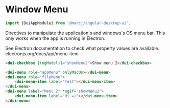 <h1>Window Menu</h1>

```typescript
import {DuiAppModule} from '@marcj/angular-desktop-ui';
```

<p>
    Directives to manipulate the application's and windows's OS menu bar.
    This only works when the app is running in Electron.
</p>

<p>
    See Electron documentation to check what property values are available.<br/>
    <a openExternal="https://electronjs.org/docs/api/menu-item">electronjs.org/docs/api/menu-item</a>
</p>

```html
<dui-checkbox [(ngModel)]="showMenu2">Show menu 2</dui-checkbox>

<dui-menu role="appMenu" onlyMacOs></dui-menu>
<dui-menu role="fileMenu">  
    <dui-menu-item label="Test"></dui-menu-item>
</dui-menu>  
<dui-menu label="Menu 2" *ngIf="showMenu2">
    <dui-menu-item label="Hi =)"></dui-menu-item>
</dui-menu>
```
